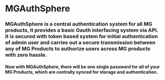 # MGAuthSphere

### MGAuthSphere is a central authentication system for all MG products, it provides a basic Oauth interfacing system via API. It is secured with token based system for initial authentication of admin user and carries out a secure transmission between any of MG Products to authorize users across MG products with zero hassle.

#### Now with MGAuthSphere, there will be one single password for all of your MG Products, which are centrally synced for storage and authentication.
